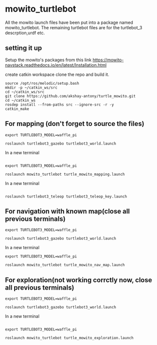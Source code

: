 # mowito_turtlebot

All the mowito launch files have been put into a package named mowito_turtlebot. The remaining turtlebot files are for the turtlebot_3 descrption,urdf etc. 

## setting it up

Setup the mowito's packages from this link
https://mowito-navstack.readthedocs.io/en/latest/Installation.html

create catkin workspace clone the repo and build it.

```
source /opt/ros/melodic/setup.bash
mkdir -p ~/catkin_ws/src
cd ~/catkin_ws/src
git clone https://github.com/akshay-antony/turtle_mowito.git 
cd ~/catkin_ws
rosdep install --from-paths src --ignore-src -r -y
catkin_make
```

## **For mapping (don't forget to source the files)**
```
export TURTLEBOT3_MODEL=waffle_pi 

roslaunch turtlebot3_gazebo turtlebot3_world.launch 
```
In a new terminal
```

export TURTLEBOT3_MODEL=waffle_pi 

roslaunch mowito_turtlebot turtle_mowito_mapping.launch  
```
In a new terminal
```

roslaunch turtlebot3_teleop turtlebot3_teleop_key.launch  
```
## For navigation with known map(close all previous terminals) 
```
export TURTLEBOT3_MODEL=waffle_pi 

roslaunch turtlebot3_gazebo turtlebot3_world.launch 
```
In a new terminal
```
export TURTLEBOT3_MODEL=waffle_pi 

roslaunch mowito_turtlebot turtle_mowito_nav_map.launch
```
## For exploration(not working corrctly now, close all previous terminals)
```
export TURTLEBOT3_MODEL=waffle_pi 

roslaunch turtlebot3_gazebo turtlebot3_world.launch 
```
In a new terminal
```

export TURTLEBOT3_MODEL=waffle_pi 

roslaunch mowito_turtlebot turtle_mowito_exploration.launch 
```



